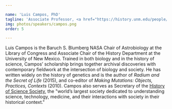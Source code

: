 ```yaml
---

name: 'Luis Campos, PhD'
tagline: 'Associate Professor, <a href="https://history.unm.edu/people/faculty/profile/luis-campos.html">University of New Mexico</a>'
img: photos/speakers/campos.png
order: 5

---
```


Luis Campos is the Baruch S. Blumberg NASA Chair of Astrobiology at the Library of Congress and
Associate Chair of the History Department at the University of New Mexico. Trained in both biology
and in the history of science, Campos’ scholarship brings together archival discoveries with
contemporary fieldwork at the intersection of biology and society. He has written widely on the
history of genetics and is the author of _Radium and the Secret of Life_ (2015), and co-editor of
_Making Mutations: Objects, Practices, Contexts_ (2010). Campos also serves as Secretary of the
[History of Science Society](https://hssonline.org/), the "world’s largest society dedicated to
understanding science, technology, medicine, and their interactions with society in their historical
context."

